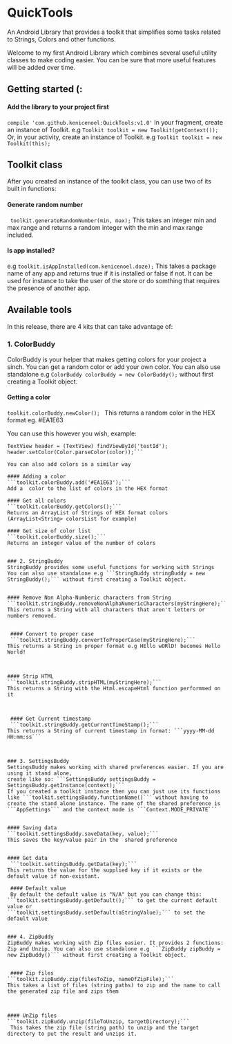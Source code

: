 # QuickTools
An Android Library that provides a toolkit that simplifies some tasks related to Strings, Colors and other functions.

Welcome to my first Android Library which combines several useful utility classes to make coding easier. You can be sure that more useful features will be added over time.

## Getting started (:

#### Add the library to your project first
 ```compile 'com.github.kenicenoel:QuickTools:v1.0'```
In your fragment, create an instance of Toolkit. e.g ```Toolkit toolkit = new Toolkit(getContext());```
Or, in your activity, create an instance of Toolkit. e.g ```Toolkit toolkit = new Toolkit(this);```


## Toolkit class
After you created an instance of the toolkit class, you can use two of its built in functions:
 #### Generate random number
 ``` toolkit.generateRandomNumber(min, max);```
This takes an integer min and max range and returns a random integer with the min and max range included.

#### Is app installed?
e.g ```toolkit.isAppInstalled(com.kenicenoel.doze);```
This takes a package name of any app and returns true if it is installed or false if not.
It can be used for instance to take the user of the store or do somthing that requires the presence of another app.



## Available tools
In this release, there are 4 kits that can take advantage of:

### 1. ColorBuddy
ColorBuddy is your helper that makes getting colors for your project a sinch. You can get a random color or add your own color.
You can also use standalone e.g ```ColorBuddy colorBuddy = new ColorBuddy();``` without first creating a Toolkit object.

 #### Getting a color
 ```toolkit.colorBuddy.newColor(); ```
 This returns a random color in the HEX format eg. #EA1E63

You can use this however you wish, example:
```String color = toolkit.colorBuddy.newColor();
TextView header = (TextView) findViewById('testId');
header.setColor(Color.parseColor(color));```

You can also add colors in a similar way

#### Adding a color
```toolkit.colorBuddy.add('#EA1E63');```
Add a  color to the list of colors in the HEX format

#### Get all colors
```toolkit.colorBuddy.getColors();```
Returns an ArrayList of Strings of HEX format colors (ArrayList<String> colorsList for example)

#### Get size of color list
```toolkit.colorBuddy.size();```
Returns an integer value of the number of colors


### 2. StringBuddy
StringBuddy provides some useful functions for working with Strings
You can also use standalone e.g ```StringBuddy stringBuddy = new StringBuddy();``` without first creating a Toolkit object.


#### Remove Non Alpha-Numberic characters from String
```toolkit.stringBuddy.removeNonAlphaNumericCharacters(myStringHere);```
This returns a String with all characters that aren't letters or numbers removed.


 #### Convert to proper case
 ```toolkit.stringBuddy.convertToProperCase(myStringHere);```		 
This returns a String in proper format e.g HEllo wORlD! becomes Hello World!



#### Strip HTML
```toolkit.stringBuddy.stripHTML(myStringHere);```
This returns a String with the Html.escapeHtml function performmed on it



 #### Get Current timestamp
 ```toolkit.stringBuddy.getCurrentTimeStamp();```
This returns a String of current timestamp in format: ```yyyy-MM-dd HH:mm:ss```



### 3. SettingsBuddy
SettingsBuddy makes working with shared preferences easier. If you are using it stand alone,
create like so: ```SettingsBuddy settingsBuddy = SettingsBuddy.getInstance(context);```
If you created a toolkit instance then you can just use its functions like ```toolkit.settingsBuddy.functionName()``` without having to create the stand alone instance. The name of the shared preference is ```AppSettings``` and the context mode is ```Context.MODE_PRIVATE```


#### Saving data
```toolkit.settingsBuddy.saveData(key, value);```
This saves the key/value pair in the  shared preference


#### Get data
 ```toolkit.settingsBuddy.getData(key);```
This returns the value for the supplied key if it exists or the default value if non-existant.

 #### Default value
 By default the default value is "N/A" but you can change this:
```toolkit.settingsBuddy.getDefault();``` to get the current default value or
```toolkit.settingsBuddy.setDefault(aStringValue);``` to set the default value


### 4. ZipBuddy
ZipBuddy makes working with Zip files easier. It provides 2 functions:
Zip and Unzip. You can also use standalone e.g ```ZipBuddy zipBuddy = new ZipBuddy()``` without first creating a Toolkit object.


 #### Zip files
```toolkit.zipBuddy.zip(filesToZip, nameOfZipFile);```
This takes a list of files (string paths) to zip and the name to call the generated zip file and zips them



#### UnZip files
```toolkit.zipBuddy.unzip(fileToUnzip, targetDirectory);```
 This takes the zip file (string path) to unzip and the target directory to put the result and unzips it.


